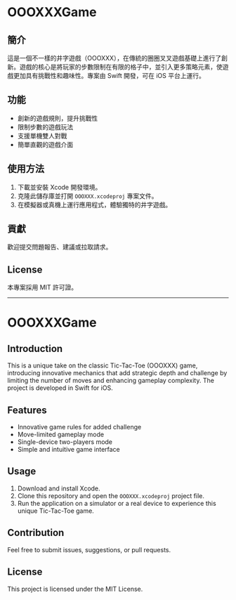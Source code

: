 # OOOXXXGame

## 簡介
這是一個不一樣的井字遊戲（OOOXXX），在傳統的圈圈叉叉遊戲基礎上進行了創新。遊戲的核心是將玩家的步數限制在有限的格子中，並引入更多策略元素，使遊戲更加具有挑戰性和趣味性。專案由 Swift 開發，可在 iOS 平台上運行。

## 功能
- 創新的遊戲規則，提升挑戰性
- 限制步數的遊戲玩法
- 支援單機雙人對戰
- 簡單直觀的遊戲介面

## 使用方法
1. 下載並安裝 Xcode 開發環境。
2. 克隆此儲存庫並打開 `OOOXXX.xcodeproj` 專案文件。
3. 在模擬器或真機上運行應用程式，體驗獨特的井字遊戲。

## 貢獻
歡迎提交問題報告、建議或拉取請求。

## License
本專案採用 MIT 許可證。

---

# OOOXXXGame

## Introduction
This is a unique take on the classic Tic-Tac-Toe (OOOXXX) game, introducing innovative mechanics that add strategic depth and challenge by limiting the number of moves and enhancing gameplay complexity. The project is developed in Swift for iOS.

## Features
- Innovative game rules for added challenge
- Move-limited gameplay mode
- Single-device two-players mode
- Simple and intuitive game interface

## Usage
1. Download and install Xcode.
2. Clone this repository and open the `OOOXXX.xcodeproj` project file.
3. Run the application on a simulator or a real device to experience this unique Tic-Tac-Toe game.

## Contribution
Feel free to submit issues, suggestions, or pull requests.

## License
This project is licensed under the MIT License.
